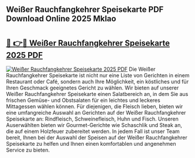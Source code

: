 ## Weißer Rauchfangkehrer Speisekarte PDF Download Online 2025 MkIao

# <h2><a href="http://gccr17.nevu.top/?p=Wei%c3%9fer+Rauchfangkehrer+Speisekarte">🔗 👉🔴 Weißer Rauchfangkehrer Speisekarte 2025 PDF</a></h2>

[![Weißer Rauchfangkehrer Speisekarte 2025 PDF](https://i.imgur.com/dBaPXMq.png)](http://gccr17.nevu.top/?p=Wei%c3%9fer+Rauchfangkehrer+Speisekarte)
Die Weißer Rauchfangkehrer Speisekarte ist nicht nur eine Liste von Gerichten in einem Restaurant oder Café, sondern auch Ihre Möglichkeit, ein köstliches und für Ihren Geschmack geeignetes Gericht zu wählen. Wir bieten auf unserer Weißer Rauchfangkehrer Speisekarte einen Salatbereich an, in dem Sie aus frischen Gemüse- und Obstsalaten für ein leichtes und leckeres Mittagessen wählen können. Für diejenigen, die Fleisch lieben, bieten wir eine umfangreiche Auswahl an Gerichten auf der Weißer Rauchfangkehrer Speisekarte an: Rindfleisch, Schweinefleisch, Huhn und Fisch. Unseren Auserwählten bieten wir Gourmet-Gerichte wie Schaschlik und Steak an, die auf einem Holzfeuer zubereitet werden. In jedem Fall ist unser Team bereit, Ihnen bei der Auswahl der Speisen auf der Weißer Rauchfangkehrer Speisekarte zu helfen und Ihnen einen komfortablen und angenehmen Service zu bieten.
